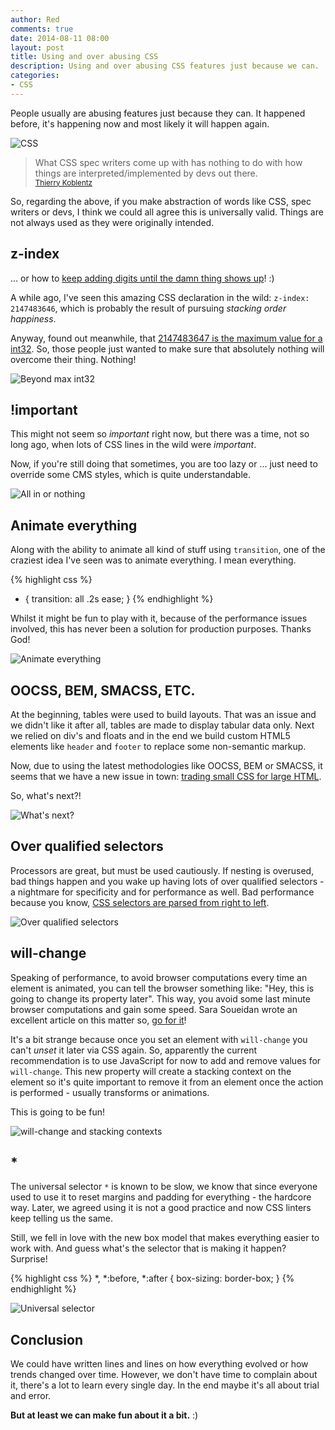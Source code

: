 ```yaml
---
author: Red
comments: true
date: 2014-08-11 08:00
layout: post
title: Using and over abusing CSS
description: Using and over abusing CSS features just because we can.
categories:
- CSS
---
```


People usually are abusing features just because they can. It happened before, it's happening now and most likely it will happen again.

![CSS](/dist/uploads/2014/08/css.png)


<!-- more --> 

>What CSS spec writers come up with has nothing to do with how things are interpreted/implemented by devs out there.<br>
<small>[Thierry Koblentz](https://twitter.com/thierrykoblentz/status/476752560867397633)</small>

So, regarding the above, if you make abstraction of words like CSS, spec writers or devs, I think we could all agree this is universally valid. Things are not always used as they were originally intended.  

## z-index 

... or how to [keep adding digits until the damn thing shows up](https://twitter.com/aflorescu/statuses/405637326329487360)! :)

A while ago, I've seen this amazing CSS declaration in the wild: `z-index: 2147483646`, which is probably the result of pursuing *stacking order happiness*.

Anyway, found out meanwhile, that [2147483647 is the maximum value for a int32](http://stackoverflow.com/questions/94591/what-is-the-maximum-value-for-a-int32). So, those people just wanted to make sure that absolutely nothing will overcome their thing. Nothing!

![Beyond max int32](/dist/uploads/2014/08/matrix.jpg)

## !important

This might not seem so *important* right now, but there was a time, not so long ago, when lots of CSS lines in the wild were *important*.

Now, if you're still doing that sometimes, you are too lazy or ... just need to override some CMS styles, which is quite understandable.

![All in or nothing](/dist/uploads/2014/08/the-most-interesting-man-in-the-world.jpg)

## Animate everything

Along with the ability to animate all kind of stuff using `transition`, one of the craziest idea I've seen was to animate everything. I mean everything.

{% highlight css %}
* {
	transition: all .2s ease;
}
{% endhighlight %} 

Whilst it might be fun to play with it, because of the performance issues involved, this has never been a solution for production purposes. Thanks God!

![Animate everything](/dist/uploads/2014/08/star-trek.jpg)

## OOCSS, BEM, SMACSS, ETC.

At the beginning, tables were used to build layouts. That was an issue and we didn't like it after all, tables are made to display tabular data only. Next we relied on div's and floats and in the end we build custom HTML5 elements like `header` and `footer` to replace some non-semantic markup.

Now, due to using the latest methodologies like OOCSS, BEM or SMACSS, it seems that we have a new issue in town: [trading small CSS for large HTML](https://twitter.com/g16n/statuses/247683730376884224).

So, what's next?!

![What's next?](/dist/uploads/2014/08/ned-stark.jpg)

## Over qualified selectors

Processors are great, but must be used cautiously. If nesting is overused, bad things happen and you wake up having lots of over qualified selectors - a nightmare for specificity and for performance as well. Bad performance because you know, [CSS selectors are parsed from right to left](http://stackoverflow.com/questions/5797014/why-do-browsers-match-css-selectors-from-right-to-left).

![Over qualified selectors](/dist/uploads/2014/08/angry-child.jpg)

## will-change

Speaking of performance, to avoid browser computations every time an element is animated, you can tell the browser something like: "Hey, this is going to change its property later". This way, you avoid some last minute browser computations and gain some speed. Sara Soueidan wrote an excellent article on this matter so, [go for it](http://dev.opera.com/articles/css-will-change-property/)!

It's a bit strange because once you set an element with `will-change` you can't _unset_ it later via CSS again. So, apparently the current recommendation is to use JavaScript for now to add and remove values for `will-change`. This new property will create a stacking context on the element so it's quite important to remove it from an element once the action is performed - usually transforms or animations.

This is going to be fun!

![will-change and stacking contexts](/dist/uploads/2014/08/xzibit.jpg)

## *

The universal selector `*` is known to be slow, we know that since everyone used to use it to reset margins and padding for everything - the hardcore way. Later, we agreed using it is not a good practice and now CSS linters keep telling us the same.

Still, we fell in love with the new box model that makes everything easier to work with. And guess what's the selector that is making it happen? Surprise!

{% highlight css %}
*, *:before, *:after {
  box-sizing: border-box;
 }
{% endhighlight %}

![Universal selector](/dist/uploads/2014/08/suspicious-boy.jpg)

## Conclusion

We could have written lines and lines on how everything evolved or how trends changed over time. However, we don't have time to complain about it, there's a lot to learn every single day. In the end maybe it's all about trial and error.

**But at least we can make fun about it a bit.** :)